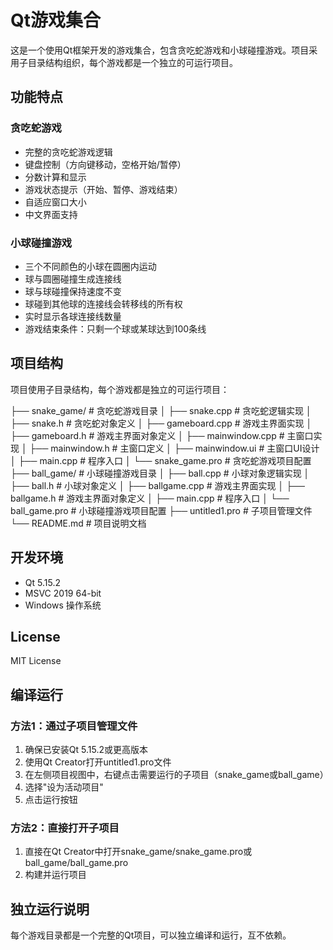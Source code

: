 # Qt游戏集合

这是一个使用Qt框架开发的游戏集合，包含贪吃蛇游戏和小球碰撞游戏。项目采用子目录结构组织，每个游戏都是一个独立的可运行项目。

## 功能特点

### 贪吃蛇游戏
- 完整的贪吃蛇游戏逻辑
- 键盘控制（方向键移动，空格开始/暂停）
- 分数计算和显示
- 游戏状态提示（开始、暂停、游戏结束）
- 自适应窗口大小
- 中文界面支持

### 小球碰撞游戏
- 三个不同颜色的小球在圆圈内运动
- 球与圆圈碰撞生成连接线
- 球与球碰撞保持速度不变
- 球碰到其他球的连接线会转移线的所有权
- 实时显示各球连接线数量
- 游戏结束条件：只剩一个球或某球达到100条线

## 项目结构

项目使用子目录结构，每个游戏都是独立的可运行项目：

├── snake_game/       # 贪吃蛇游戏目录
│   ├── snake.cpp     # 贪吃蛇逻辑实现
│   ├── snake.h       # 贪吃蛇对象定义
│   ├── gameboard.cpp # 游戏主界面实现
│   ├── gameboard.h   # 游戏主界面对象定义
│   ├── mainwindow.cpp # 主窗口实现
│   ├── mainwindow.h   # 主窗口定义
│   ├── mainwindow.ui  # 主窗口UI设计
│   ├── main.cpp       # 程序入口
│   └── snake_game.pro # 贪吃蛇游戏项目配置
├── ball_game/        # 小球碰撞游戏目录
│   ├── ball.cpp      # 小球对象逻辑实现
│   ├── ball.h        # 小球对象定义
│   ├── ballgame.cpp  # 游戏主界面实现
│   ├── ballgame.h    # 游戏主界面对象定义
│   ├── main.cpp      # 程序入口
│   └── ball_game.pro # 小球碰撞游戏项目配置
├── untitled1.pro     # 子项目管理文件
└── README.md         # 项目说明文档

## 开发环境

- Qt 5.15.2
- MSVC 2019 64-bit
- Windows 操作系统

## License

MIT License

## 编译运行

### 方法1：通过子项目管理文件
1. 确保已安装Qt 5.15.2或更高版本
2. 使用Qt Creator打开untitled1.pro文件
3. 在左侧项目视图中，右键点击需要运行的子项目（snake_game或ball_game）
4. 选择"设为活动项目"
5. 点击运行按钮

### 方法2：直接打开子项目
1. 直接在Qt Creator中打开snake_game/snake_game.pro或ball_game/ball_game.pro
2. 构建并运行项目

## 独立运行说明

每个游戏目录都是一个完整的Qt项目，可以独立编译和运行，互不依赖。
